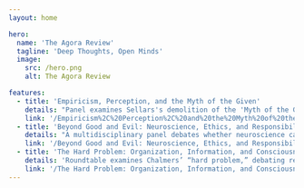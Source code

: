 ```yaml
---
layout: home

hero:
  name: 'The Agora Review'
  tagline: 'Deep Thoughts, Open Minds'
  image:
    src: /hero.png
    alt: The Agora Review

features:
  - title: 'Empiricism, Perception, and the Myth of the Given'
    details: "Panel examines Sellars's demolition of the 'Myth of the Given,' debates the Jones myth, and explores phenomenological, neuroscientific, and political implications for perception and self-reporting."
    link: '/Empiricism%2C%20Perception%2C%20and%20the%20Myth%20of%20the%20Given/summary.md'
  - title: 'Beyond Good and Evil: Neuroscience, Ethics, and Responsibility'
    details: "A multidisciplinary panel debates whether neuroscience can 'cure' evil or whether moral concepts like good and evil remain irreducibly social, highlighting an explanatory gap between brain processes and moral agency."
    link: '/Beyond Good and Evil: Neuroscience, Ethics, and Responsibility/summary.md'
  - title: 'The Hard Problem: Organization, Information, and Consciousness'
    details: 'Roundtable examines Chalmers’ “hard problem,” debating reductive vs. nonreductive approaches across philosophy, neuroscience, and physics—covering organizational invariance, information'
    link: '/The Hard Problem: Organization, Information, and Consciousness/summary.md'
---
```


